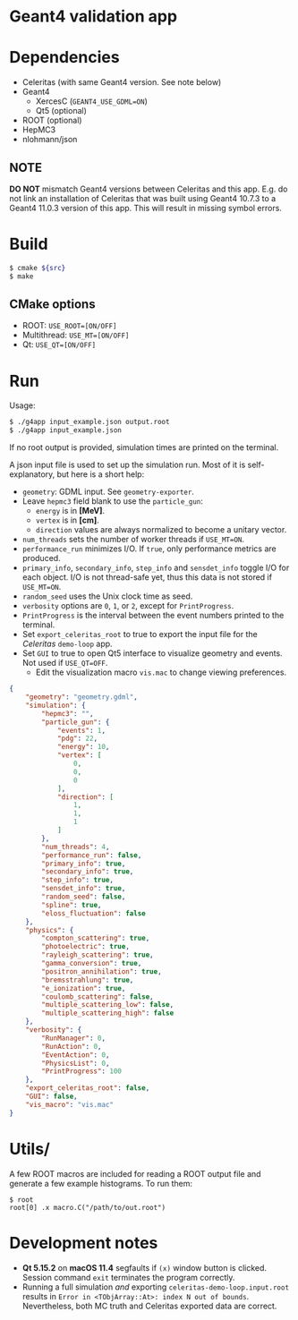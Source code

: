 Geant4 validation app
=====================

# Dependencies
- Celeritas (with same Geant4 version. See note below)
- Geant4
  - XercesC (`GEANT4_USE_GDML=ON`)
  - Qt5 (optional)
- ROOT (optional)
- HepMC3
- nlohmann/json

## NOTE
**DO NOT** mismatch Geant4 versions between Celeritas and this app. E.g. do not
link an installation of Celeritas that was built using Geant4 10.7.3 to a Geant4
11.0.3 version of this app. This will result in missing symbol errors.


# Build
```bash
$ cmake ${src}
$ make
```

## CMake options
- ROOT: `USE_ROOT=[ON/OFF]`
- Multithread: `USE_MT=[ON/OFF]`
- Qt: `USE_QT=[ON/OFF]`


# Run
Usage:
```bash
$ ./g4app input_example.json output.root
$ ./g4app input_example.json
```

If no root output is provided, simulation times are printed on the terminal.

A json input file is used to set up the simulation run. Most of it is
self-explanatory, but here is a short help:  

- `geometry`: GDML input. See `geometry-exporter`.
- Leave `hepmc3` field blank to use the `particle_gun`:  
  - `energy` is in **[MeV]**.  
  - `vertex` is in **[cm]**.  
  - `direction` values are always normalized to become a unitary vector.  
- `num_threads` sets the number of worker threads if `USE_MT=ON`.
- `performance_run` minimizes I/O. If `true`, only performance metrics are
produced.   
- `primary_info`, `secondary_info`, `step_info` and `sensdet_info` toggle I/O
for each object. I/O is not thread-safe yet, thus this data is not stored if
`USE_MT=ON`.  
- `random_seed` uses the Unix clock time as seed.
- `verbosity` options are `0`, `1`, or `2`, except for `PrintProgress`.
- `PrintProgress` is the interval between the event numbers printed to the
terminal.  
- Set `export_celeritas_root` to true to export the input file for the
_Celeritas_ `demo-loop` app.   
- Set `GUI` to true to open Qt5 interface to visualize geometry and events. Not
used if `USE_QT=OFF`.  
  - Edit the visualization macro `vis.mac` to change viewing preferences.  

```json
{
    "geometry": "geometry.gdml",
    "simulation": {
        "hepmc3": "",
        "particle_gun": {
            "events": 1,
            "pdg": 22,
            "energy": 10,
            "vertex": [
                0,
                0,
                0
            ],
            "direction": [
                1,
                1,
                1
            ]
        },
        "num_threads": 4,
        "performance_run": false,
        "primary_info": true,
        "secondary_info": true,
        "step_info": true,
        "sensdet_info": true,
        "random_seed": false,
        "spline": true,
        "eloss_fluctuation": false
    },
    "physics": {
        "compton_scattering": true,
        "photoelectric": true,
        "rayleigh_scattering": true,
        "gamma_conversion": true,
        "positron_annihilation": true,
        "bremsstrahlung": true,
        "e_ionization": true,
        "coulomb_scattering": false,
        "multiple_scattering_low": false,
        "multiple_scattering_high": false
    },
    "verbosity": {
        "RunManager": 0,
        "RunAction": 0,
        "EventAction": 0,
        "PhysicsList": 0,
        "PrintProgress": 100
    },
    "export_celeritas_root": false,
    "GUI": false,
    "vis_macro": "vis.mac"
}
```


# Utils/
A few ROOT macros are included for reading a ROOT output file and generate a
few example histograms. To run them:

```shell
$ root
root[0] .x macro.C("/path/to/out.root")
```


# Development notes
- **Qt 5.15.2** on **macOS 11.4** segfaults if `(x)` window button is clicked.
Session command `exit` terminates the program correctly.  
- Running a full simulation _and_ exporting `celeritas-demo-loop.input.root`
results in `Error in <TObjArray::At>: index N out of bounds`. Nevertheless, both
MC truth and Celeritas exported data are correct.
